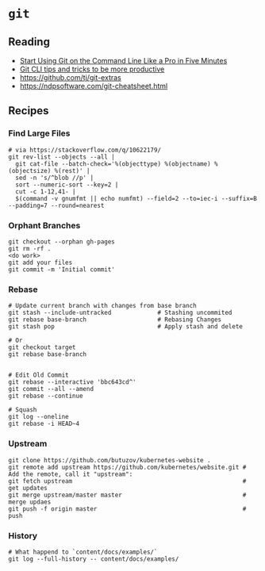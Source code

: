 # `git`


## Reading


- [Start Using Git on the Command Line Like a Pro in Five Minutes](https://medium.com/better-programming/start-using-git-on-the-command-line-like-a-pro-in-5-minutes-36a6e0007e9f)
- [Git CLI tips and tricks to be more productive](https://www.codementor.io/@kpunith8/git-cli-tips-and-tricks-to-be-more-productive-1a3pb4fyvn)
- https://github.com/tj/git-extras
- https://ndpsoftware.com/git-cheatsheet.html


## Recipes

### Find Large Files



```shell
# via https://stackoverflow.com/q/10622179/
git rev-list --objects --all |
  git cat-file --batch-check='%(objecttype) %(objectname) %(objectsize) %(rest)' |
  sed -n 's/^blob //p' |
  sort --numeric-sort --key=2 |
  cut -c 1-12,41- |
  $(command -v gnumfmt || echo numfmt) --field=2 --to=iec-i --suffix=B --padding=7 --round=nearest
```

### Orphant Branches

```shell
git checkout --orphan gh-pages
git rm -rf .
<do work>
git add your files
git commit -m 'Initial commit'
```

### Rebase

```shell
# Update current branch with changes from base branch
git stash --include-untracked             # Stashing uncommited
git rebase base-branch                    # Rebasing Changes
git stash pop                             # Apply stash and delete

# Or
git checkout target
git rebase base-branch


# Edit Old Commit
git rebase --interactive 'bbc643cd^'
git commit --all --amend
git rebase --continue

# Squash
git log --oneline
git rebase -i HEAD~4
```

### Upstream

```shell
git clone https://github.com/butuzov/kubernetes-website .
git remote add upstream https://github.com/kubernetes/website.git # Add the remote, call it "upstream":
git fetch upstream                                                # get updates
git merge upstream/master master                                  # merge updaes
git push -f origin master                                         # push
```

### History

```shell
# What happend to `content/docs/examples/`
git log --full-history -- content/docs/examples/
```
